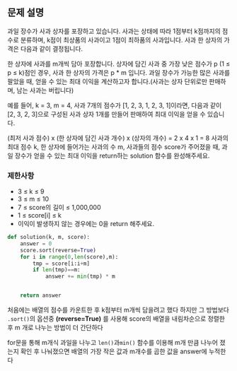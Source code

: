 ## 문제 설명
과일 장수가 사과 상자를 포장하고 있습니다. 사과는 상태에 따라 1점부터 k점까지의 점수로 분류하며, k점이 최상품의 사과이고 1점이 최하품의 사과입니다. 
사과 한 상자의 가격은 다음과 같이 결정됩니다.

한 상자에 사과를 m개씩 담아 포장합니다.
상자에 담긴 사과 중 가장 낮은 점수가 p (1 ≤ p ≤ k)점인 경우, 사과 한 상자의 가격은 p * m 입니다.
과일 장수가 가능한 많은 사과를 팔았을 때, 얻을 수 있는 최대 이익을 계산하고자 합니다.(사과는 상자 단위로만 판매하며, 남는 사과는 버립니다)

예를 들어, k = 3, m = 4, 사과 7개의 점수가 [1, 2, 3, 1, 2, 3, 1]이라면, 다음과 같이 [2, 3, 2, 3]으로 구성된 사과 상자 1개를 만들어 판매하여 최대 이익을 얻을 수 있습니다.

(최저 사과 점수) x (한 상자에 담긴 사과 개수) x (상자의 개수) = 2 x 4 x 1 = 8
사과의 최대 점수 k, 한 상자에 들어가는 사과의 수 m, 사과들의 점수 score가 주어졌을 때, 과일 장수가 얻을 수 있는 최대 이익을 return하는 solution 함수를 완성해주세요.

### 제한사항
* 3 ≤ k ≤ 9
* 3 ≤ m ≤ 10
* 7 ≤ score의 길이 ≤ 1,000,000
* 1 ≤ score[i] ≤ k
* 이익이 발생하지 않는 경우에는 0을 return 해주세요.

```py
def solution(k, m, score):
    answer = 0 
    score.sort(reverse=True)
    for i in range(0,len(score),m):
        tmp = score[i:i+m]
        if len(tmp)==m:
            answer += min(tmp) * m


    return answer
``` 

처음에는 배열의 점수를 카운트한 후 k점부터 m개씩 담을려고 했다 하지만 그 방법보다 
`.sort()`의 옵션중 **(reverse=True)** 를 사용해 score의 배열을 내림차순으로 정렬한 후 m 개로 나누는 방법이 더 간단하다

for문을 통해 m개식 과일을 나누고 `len()`과`min()` 함수를 이용해 m개 만큼 나누어 졌는지 확인 후 나눠졌으면 배열의 가장 작은 값과 m개수를 곱한 값을 
answer에 누적한다

